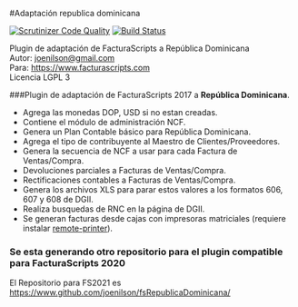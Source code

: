 #Adaptación republica dominicana

[![Scrutinizer Code Quality](https://scrutinizer-ci.com/g/joenilson/republica_dominicana/badges/quality-score.png?b=master)](https://scrutinizer-ci.com/g/joenilson/republica_dominicana/?branch=master)
[![Build Status](https://scrutinizer-ci.com/g/joenilson/republica_dominicana/badges/build.png?b=master)](https://scrutinizer-ci.com/g/joenilson/republica_dominicana/build-status/master)

Plugin de adaptación de FacturaScripts a República Dominicana<br/>
Autor: joenilson@gmail.com<br/>
Para: https://www.facturascripts.com <br/>
Licencia LGPL 3 

###Plugin de adaptación de FacturaScripts 2017 a <b>República Dominicana</b>.
<ul>
<li>Agrega las monedas DOP, USD si no estan creadas.</li>
<li>Contiene el módulo de administración NCF.</li>
<li>Genera un Plan Contable básico para República Dominicana.</li>
<li>Agrega el tipo de contribuyente al Maestro de Clientes/Proveedores.</li>
<li>Genera la secuencia de NCF a usar para cada Factura de Ventas/Compra.</li>
<li>Devoluciones parciales a Facturas de Ventas/Compra.</li>
<li>Rectificaciones contables a Facturas de Ventas/Compra.</li>
<li>Genera los archivos XLS para parar estos valores a los formatos 606, 607 y 608 de DGII.</li>
<li>Realiza busquedas de RNC en la página de DGII.</li>
<li>Se generan facturas desde cajas con impresoras matriciales (requiere instalar <a href="https://www.facturascripts.com/descargar?remoteprinter=TRUE" _target="blank">remote-printer</a>).</li>
</ul>

### Se esta generando otro repositorio para el plugin compatible para FacturaScripts 2020

El Repositorio para FS2021 es https://www.github.com/joenilson/fsRepublicaDominicana/